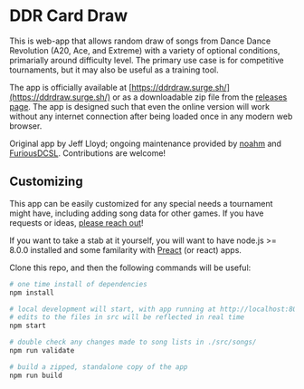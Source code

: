 # DDR Card Draw

This is web-app that allows random draw of songs from Dance Dance Revolution (A20, Ace, and Extreme)
with a variety of optional conditions, primarially around difficulty level. The primary use case is
for competitive tournaments, but it may also be useful as a training tool.

The app is officially available at [https://ddrdraw.surge.sh/](https://ddrdraw.surge.sh/)
or as a downloadable zip file from the [releases page](https://github.com/noahm/DDRCardDraw/releases).
The app is designed such that even the online version will work without any internet connection after
being loaded once in any modern web browser.

Original app by Jeff Lloyd; ongoing maintenance provided by [noahm](https://github.com/noahm)
and [FuriousDCSL](https://github.com/FuriousDCSL). Contributions are welcome!

## Customizing
This app can be easily customized for any special needs a tournament might have, including adding song
data for other games. If you have requests or ideas, [please reach out](https://m.me/noah.manneschmidt)!

If you want to take a stab at it yourself, you will want to have node.js >= 8.0.0 installed and some
familarity with [Preact](https://github.com/developit/preact) (or react) apps.

Clone this repo, and then the following commands will be useful:

```sh
# one time install of dependencies
npm install

# local development will start, with app running at http://localhost:8080/
# edits to the files in src will be reflected in real time
npm start

# double check any changes made to song lists in ./src/songs/
npm run validate

# build a zipped, standalone copy of the app
npm run build
```

